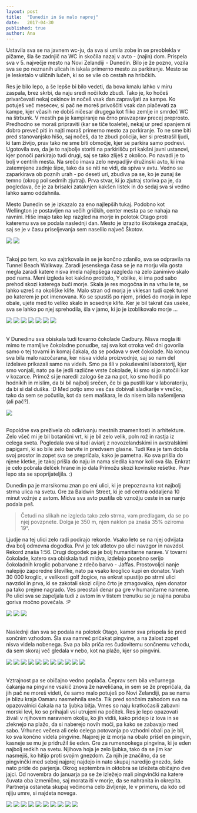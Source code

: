 ```yaml
---
layout: post
title:  "Dunedin in še malo naprej"
date:   2017-04-30
published: true
author: Ana
---
```


<p class="intro"><span class="dropcap">U</span>stavila sva se na javnem wc-ju, da sva si umila zobe in se preoblekla v pižame, šla še zadnjič na WC in skočila nazaj v avto - (najin) dom. Prispela sva v 5. največje mesto na Novi Zelandiji - Dunedin. Bilo je že pozno, vozila sva se po neznanih ulicah in iskala primerno mesto za parkiranje. Mesto se je lesketalo v uličnih lučeh, ki so se vile ob cestah na hribčkih. </p>

Res je bilo lepo, a še lepše bi bilo vedeti, da bova kmalu lahko v miru zaspala, brez skrbi, da naju sredi noči kdo zbudi. Tako je, ko hočeš privarčevati nekaj cekinov in nočeš vsak dan zapravljati za kampe. Ko potuješ več mesecev, si pač ne moreš privoščiti vsak dan plačevati za kampe, kjer včasih ne dobiš ničesar drugega kot fliko zemlje in smrdeč WC na štrbunk. V mestih pa je kampiranje na črno pravzaprav precej preprosto. Predhodno se moraš pripraviti (kar se tiče toalete), nekaj ur pred spanjem ni dobro preveč piti in najti moraš primerno mesto za parkiranje. To ne sme biti pred stanovanjsko hišo, saj nočeš, da te zbudi policija, ker si prestrašil ljudi, ki tam živijo, prav tako ne sme biti območje, kjer se parkira samo podnevi. Ugotovila sva, da je to najbolje storiti na parkirišču pri kakšni javni ustanovi, kjer ponoči parkirajo tudi drugi, saj se tako zliješ z okolico. Po navadi je to bolj v centrih mesta. Na srečo imava zelo nevpadljiv družinski avto, ki ima zatemnjene zadnje šipe, tako da se niti ne vidi, da spiva v avtu. Vedno se zaparkirava ob poznih urah - po deseti uri, zbudiva pa se, ko je zunaj še temno (okrog pol sedmih zjutraj). Prva stvar, ki jo zjutraj storiva pa je, da pogledava, če je za brisalci zataknjen kakšen listek in do sedaj sva si vedno lahko samo oddahnila.

Mesto Dunedin se je izkazalo za eno najlepših tukaj. Podobno kot Wellington je postavljen na večih gričkih, center mesta pa se nahaja na ravnini. Hiše imajo tako lep razgled na morje in polotok Otago proti kateremu sva se podala naslednji dan. Mesto je izrazito škotskega značaja, saj se je v času priseljevanja sem naselilo največ Škotov.

<div class="photoset-grid" data-layout="2">
    <img src="/assets/images/23dunedin/resized_10b.jpg" data-title="First Church oziroma prva cerkev v Otagu je ena večjih znamenitosti Dunedina." data-lightbox="gr1">
    <img src="/assets/images/23dunedin/resized_10c.jpg" data-title="Mestna arhitektura v škotskem slogu." data-lightbox="gr1">
</div><br/>

Takoj po tem, ko sva zajtrkovala in se je končno zdanilo, sva se odpravila na Tunnel Beach Walkway. Zaradi jesenskega časa se je na morju vila gosta megla zaradi katere nisva imela najlepšega razgleda na zelo zanimivo skalo pod nama. Meni izgleda kot kakšno protitelo, Y oblike, ki ima pod sabo prehod skozi katerega buči morje. Skala je res mogočna in na vrhu le te, se lahko uzreš na okoliške klife. Malo stran od morja je vklesan tudi ozek tunel po katerem je pot imenovana. Ko se spustiš po njem, prideš do morja in lepe obale, ujete med to veliko skalo in sosednje klife. Ker je bil takrat čas useke, sva se lahko po njej sprehodila, šla v jamo, ki jo je izoblikovalo morje ... 

<div class="photoset-grid" data-layout="223">
    <img src="/assets/images/23dunedin/resized_01.jpg" data-title="Skala v Y obliki." data-lightbox="gr1">
    <img src="/assets/images/23dunedin/resized_02.jpg" data-title="Tunel, ki vodi do plaže, po katerem je pot dobila ime." data-lightbox="gr1">
    <img src="/assets/images/23dunedin/resized_03.jpg" data-title="Na srečo sva bila na obali zjutraj v času oseke, tako da sva se po njej lahko sprehodila." data-lightbox="gr1">
    <img src="/assets/images/23dunedin/resized_04.jpg" data-title="" data-lightbox="gr1">
    <img src="/assets/images/23dunedin/resized_05.jpg" data-title="" data-lightbox="gr1">
    <img src="/assets/images/23dunedin/resized_06.jpg" data-title="" data-lightbox="gr1">
    <img src="/assets/images/23dunedin/resized_07.jpg" data-title="Skupna slika na skali Y." data-lightbox="gr1">
</div><br/>

V Dunedinu sva obiskala tudi tovarno čokolade Cadbury. Nisva mogla iti mimo te mamljive čokoladne ponudbe, saj sva kot otroka več dni govorila samo o tej tovarni in komaj čakala, da se podava v svet čokolade. Na koncu sva bila malo razočarana, ker nisva videla proizvodnje, saj so nam del izdelave prikazali samo na videih. Smo pa šli v pokuševalni laboratorij, kjer smo vonjali, nato pa še jedli različne vrste čokolade, ki smo si jo natočili kar v kozarce. Primož si je naredil zalogo še za na pot, ko smo hodili po hodnikih in mislim, da bi bil najbolj srečen, če bi ga pustili kar v laboratoriju, da bi si dal duška. :D Med potjo smo ves čas dobivali sladkarije v vrečko, tako da sem se počutila, kot da sem maškara, le da nisem bila našemljena (ali pač?). 

<div class="photoset-grid" data-layout="1">
    <img src="/assets/images/23dunedin/resized_08.jpg" data-title="Po ogledu tovarne sva se še slikala z našo simpatično vodičko, ki naju je popeljala v svet čokolade." data-lightbox="gr1">
</div><br/>

Popoldne sva preživela ob odkrivanju mestnih znamenitosti in arhitekture. Zelo všeč mi je bil botanični vrt, ki je bil zelo velik, poln rož in rastja iz celega sveta. Pogledala sva si tudi aviarij z novozelandskimi in avstralskimi papigami, ki so bile zelo barvite in predvsem glasne. Tudi Kea je tam dobila svoj prostor in zopet sva se prepričala, kako je pametna. Ko sva prišla do njene kletke, je takoj prišla do naju in nama sledila kamor koli sva šla. Enkrat je celo pobrala delček hrane in jo dala Primožu skozi kovinske rešetke. Prav lepo sta se spoprijateljila. :)

Dunedin pa je marsikomu znan po eni ulici, ki je prepoznavna kot najbolj strma ulica na svetu. Gre za Baldwin Street, ki je od centra oddaljena 10 minut vožnje z avtom. Midva sva avto pustila ob vznožju ceste in se nanjo podala peš. 

<blockquote>Četudi na slikah ne izgleda tako zelo strma, vam predlagam, da se po njej povzpnete. Dolga je 350 m, njen naklon pa znaša 35% oziroma 19°.</blockquote> 

Ljudje na tej ulici zelo radi podirajo rekorde. Vsako leto se na njej odvijata dva bolj odmevna dogodka. Prvi je tek atletov po ulici navzgor in navzdol. Rekord znaša 1:56. Drugi dogodek pa je bolj humanitarne narave. V tovarni čokolade, katero sva obiskala tudi midva, izdelajo posebno serijo čokoladnih kroglic pobarvane z rdečo barvo - Jaffas. Prostovoljci nanje nalepijo zaporedne številke, nato pa vsako kroglico kupi en donator. Vseh 30 000 kroglic, v velikosti golf žogice, na enkrat spustijo po strmi ulici navzdol in prva, ki se zakotali skozi ciljno črto je zmagovalka, njen donator pa tako prejme nagrado. Ves preostali denar pa gre v humanitarne namene. Po ulici sva se zapeljala tudi z avtom in v tistem trenutku se je najina poraba goriva močno povečala. :P

<div class="photoset-grid" data-layout="3">
    <img src="/assets/images/23dunedin/resized_09.jpg" data-title="Sva rekla, kaj če bi to noč avto parkirala na najbolj strmi ulici na svetu? Bolje da ne, ker bi med spanjem zlezla na zadnjo šipo avta xD. " data-lightbox="gr1">
    <img src="/assets/images/23dunedin/resized_10.jpg" data-title="Sem mislila, da bova vzletela kot letalo na vzletni pisti." data-lightbox="gr1">
    <img src="/assets/images/23dunedin/resized_10a.jpg" data-title="" data-lightbox="gr1">
</div><br/>


Naslednji dan sva se podala na polotok Otago, kamor sva prispela še pred sončnim vzhodom. Šla sva namreč pričakat pingvine, a na žalost zopet nisva videla nobenega. Sva pa bila priča res čudovitemu sončnemu vzhodu, da sem skoraj več gledala v nebo, kot na plažo, kjer so pingvini. 

<div class="photoset-grid" data-layout="3323">
    <img src="/assets/images/23dunedin/resized_11.jpg" data-title="Sončni vzhod na plaži Sandfly Bay." data-lightbox="gr1">
    <img src="/assets/images/23dunedin/resized_12.jpg" data-title="" data-lightbox="gr1">
    <img src="/assets/images/23dunedin/resized_13.jpg" data-title="Utrujeni morski lev se je prišel spočit na obalo." data-lightbox="gr1">
    <img src="/assets/images/23dunedin/resized_14.jpg" data-title="Ko sva čakala na pingvine, so nama ob zajtrku na obali samo nekaj metrov stran družbo delali tjulnji, ki se na naju niso nič kaj preveč ozirali. Čist fajn smo se mel tiste dve uri skupaj. ;)" data-lightbox="gr1">
    <img src="/assets/images/23dunedin/resized_15.jpg" data-title="Ko si vzameš čas za opazovanje živalskega sveta, vidiš, kakšna borba za življenje se tam odvija. Ta dva sta tekmovala za ribico, ki jo je ujel prvi, drugi pa mu jo je hotel ukrasti. Naj si ulovi svojo, kajne? Lahko potegnemo vzporednice v našem svetu ..." data-lightbox="gr1">
    <img src="/assets/images/23dunedin/resized_16.jpg" data-title="Ker pingvinov tisto jutro ni bilo videti, pa je imel Primož za družbo enega malo večjega pingvina. :D " data-lightbox="gr1">
    <img src="/assets/images/23dunedin/resized_17.jpg" data-title="Pogled na Sandfly Bay." data-lightbox="gr1">
    <img src="/assets/images/23dunedin/resized_18.jpg" data-title="" data-lightbox="gr1">
    <img src="/assets/images/23dunedin/resized_19.jpg" data-title="Z avtom sva se peljala še malo naprej po polotoku in se sprehodila po klifih. Na tej sliki lahko vidite še eno skalnato znamenitost - Lover's Leap." data-lightbox="gr1">
    <img src="/assets/images/23dunedin/resized_20.jpg" data-title="" data-lightbox="gr1">
    <img src="/assets/images/23dunedin/resized_21.jpg" data-title="" data-lightbox="gr1">
</div><br/>


Vztrajnost pa se običajno vedno poplača. Čeprav sem bila večurnega čakanja na pingvine vsakič znova že naveličana, in sem se že prepričala, da jih pač ne moreš videti, če samo malo potuješ po Novi Zelandiji, pa se nama je blizu kraja Oamaru nasmehnila sreča. Tik pred sončnim zahodom sva na opazovalnici čakala na ta ljubka bitja. Vmes so naju kratkočasili zabavni morski levi, ko so prihajali vsi utrujeni na počitek. Res je lepo opazovati živali v njihovem naravnem okolju, ko jih vidiš, kako pridejo iz lova in se zleknejo na plažo, da si naberejo novih moči, pa kako se zabavajo med sabo. Vrhunec večera ali celo celega potovanja po vzhodni obali pa je bil, ko sva končno videla pingvine. Najprej je iz morja na obalo prišel en pingvin, kasneje se mu je pridružil še eden. Gre za rumenookega pingvina, ki je eden najbolj redkih na svetu. Njihova hoja je zelo ljubka, tako da se jim kar nasmejiš, ko hitijo proti svojim gnezdom. Za njih je značilno, da se pingvinčki med seboj najprej najdejo in nato skupaj naredijo gnezdo, šele nato pride do parjenja. Okrog septembra in oktobra se izležeta običajno dve jajci. Od novembra do januarja pa se že izležejo mali pingvinčki na katere čuvata oba izmenično, saj morata iti v morje, da se nahranita in okrepita. Partnerja ostaneta skupaj večinoma celo življenje, le v primeru, da kdo od njiju umre, si najdeta novega. 

<div class="photoset-grid" data-layout="2323">
    <img src="/assets/images/23dunedin/resized_22.jpg" data-title="Iz Dunedina sva se peljala naprej proti zadnjemu obalnemu mestu, saj sva nato zavila v notranjost otoka, Oamaru. Vmes sva se ustavila na eni plaži z okroglimi kamni imenovanimi Boulers." data-lightbox="gr1">
    <img src="/assets/images/23dunedin/resized_29.jpg" data-title="Tudi Oamaru nama je bil zelo všeč, sicer je majhno pristaniško mestece in zato nič kaj turistično, a ima en poseben čar. Pa najbolj huda igrala za otroke imajo - tudi malo večje otroke. :P" data-lightbox="gr1">
    <img src="/assets/images/23dunedin/resized_30.jpg" data-title="Ulica v kateri je imelo pristanišče svoje skladišče." data-lightbox="gr1">
    <img src="/assets/images/23dunedin/resized_31.jpg" data-title="Oamaru ima veliko zgradb narejenih v grškem slogu." data-lightbox="gr1">
    <img src="/assets/images/23dunedin/resized_32.jpg" data-title="Tale znak mi je bil pa smešen. Na cesti lahko zbiješ pingvina, zato moraš biti zelo pozoren. Midva sva pa naštetokrat preživela več ur ob čakanju na njih, pa nikjer nobenega. :D" data-lightbox="gr1">
    <img src="/assets/images/23dunedin/resized_23.jpg" data-title="No, očitno je eno čakanje obrodilo sadove in to ravno v bližini mesta Oamaru. Mogoče je pa tisti znak tam res z namenom. :)" data-lightbox="gr1">
    <img src="/assets/images/23dunedin/resized_24.jpg" data-title="Iz opazovalnice nad plažo smo lahko opazovali živalski svet. Če bi pingvini vedeli, da smo v bližini, se ne bi nikoli prikazali, zato so opazovalnice postavljene daleč stran od plaže. Na srečo imamo priprave, ki nam približajo pogled, za naju je bil to moj fotoaparat, skozi katerega sva občudovala ta luštna bitja." data-lightbox="gr1">
    <img src="/assets/images/23dunedin/resized_25.jpg" data-title="Še en utrujeni morski lev, ki je prišel po hranjenju na obalo, omagan od borbe za življenje." data-lightbox="gr1">
    <img src="/assets/images/23dunedin/resized_26.jpg" data-title="Prvi pingvin, ki sva ga zagledala. Ne moreš ostati malodušen ob njihovem ljubkem premikanju po pesku. Zagotovo je bil tole velik highlight vzhodne obale oziroma cele Nove Zelandije." data-lightbox="gr1">
    <img src="/assets/images/23dunedin/resized_28.jpg" data-title="Prvemu se je pridružil še en pingvinček, s katerim sta skupaj zakorakala proti bolj varnemu delu plaže, kjer imajo verjetno svoja gnezda." data-lightbox="gr1">
</div><br/>


